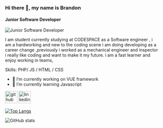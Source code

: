### Hi there 👋, my name is Brandon
#### Junior Software Developer
![Junior Software Developer](https://images.unsplash.com/photo-1504639725590-34d0984388bd?ixlib=rb-4.0.3&ixid=MnwxMjA3fDB8MHxwaG90by1wYWdlfHx8fGVufDB8fHx8&auto=format&fit=crop&w=774&q=80)

I am student currently studying at CODESPACE as a Software engineer , i am a hardworking and new to the coding scene i am doing developing as a career change ,previously i worked as a mechanical engineer and inspector i really like coding and want to make it my future. i am a fast learner and enjoy working in teams, 

Skills:  PHP/ JS / HTML / CSS

- 🔭 I’m currently working on VUE framework 
- 🌱 I’m currently learning Javascript 


[<img src='https://cdn.jsdelivr.net/npm/simple-icons@3.0.1/icons/github.svg' alt='github' height='40'>](https://github.com/https://github.com/xxxBrandonxxx)  [<img src='https://cdn.jsdelivr.net/npm/simple-icons@3.0.1/icons/linkedin.svg' alt='linkedin' height='40'>](https://www.linkedin.com/in/https://www.linkedin.com/in/brandon-jansen-van-vuuren-400191245//)  

[![Top Langs](https://github-readme-stats.vercel.app/api/top-langs/?username=https://github.com/xxxBrandonxxx)](https://github.com/anuraghazra/github-readme-stats)

![GitHub stats](https://github-readme-stats.vercel.app/api?username=https://github.com/xxxBrandonxxx&show_icons=true)  

